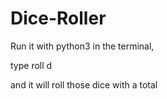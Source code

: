 # Dice-Roller

Run it with python3 in the terminal,

type roll <number of dice>d<amount of sides> 

and it will roll those dice with a total
